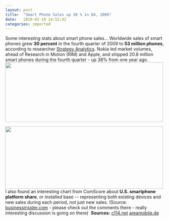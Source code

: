 ```yaml
---
layout: post
title:  "Smart Phone Sales up 30 % in Q4, 2009"
date:   2010-02-10 14:52:42
categories: imported
---
```

Some interesting stats about smart phone sales... Worldwide sales of smart phones grew **30 percent** in the fourth quarter of 2009 to **53 million phones**, according to researcher [Strategy Analytics][1]. Nokia led market volumes, ahead of Research in Motion (RIM) and Apple, and shipped 20.8 million smart phones during the fourth quarter - up 38% from one year ago. [<img class="size-full wp-image-1180 alignleft" title="strategic-analytics-q4-2009-11" src="http://www.pavingways.com/wp-content/uploads/strategic-analytics-q4-2009-111.jpg" alt="" width="500" height="189" />][2] <!--more-->

[<img class="size-full wp-image-1183 alignleft" title="strategic-analytics-q4-2009-22" src="http://www.pavingways.com/wp-content/uploads/strategic-analytics-q4-2009-221.jpg" alt="" width="500" height="198" />][3] I also found an interesting chart from ComScore about **U.S. smartphone platform share**, or installed base -- representing both existing devices and new sales during each period, not just new sales. (Source: [businessinsider.com][4] - please check out the comments there - really interesting discussion is going on there) [<img class="alignleft size-full wp-image-1228" title="smartphone-platform-share" src="http://www.pavingways.com/wp-content/uploads/smartphone-platform-share1.gif" alt="" />][5] **Sources:** [c114.net][6] [areamobile.de][7]

[1]: http://www.strategyanalytics.com/
[2]: http://www.pavingways.com/wp-content/uploads/strategic-analytics-q4-2009-111.jpg
[3]: http://www.pavingways.com/wp-content/uploads/strategic-analytics-q4-2009-221.jpg
[4]: http://www.businessinsider.com/chart-of-the-day-windows-mobile-apple-blackberry-share-2010-2
[5]: http://www.pavingways.com/wp-content/uploads/smartphone-platform-share1.gif
[6]: http://en.c114.net/578/a481454.html
[7]: http://www.areamobile.de/news/14154-studie-smartphone-verkaufszahlen-im-vierten-quartal-2009-weltweit-um-30-prozent-gestiegen